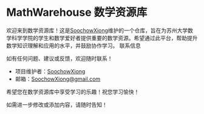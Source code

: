 # MathWarehouse 数学资源库
欢迎来到数学资源库！这是[SoochowXiong](https://github.com/SoochowXiong)维护的一个仓库，旨在为苏州大学数学科学学院的学生和数学爱好者提供重要的数学资源。希望通过此平台，帮助提升数学知识理解和应用的水平，并鼓励协作学习。
联系信息


如有任何问题、建议或反馈，欢迎随时联系！

- 项目维护者：[SoochowXiong](https://github.com/SoochowXiong)
- 邮箱：SoochowXiong@gmail.com

希望您在数学资源库中享受学习的乐趣！祝您学习愉快！

如需进一步修改或添加内容，请随时告知！
